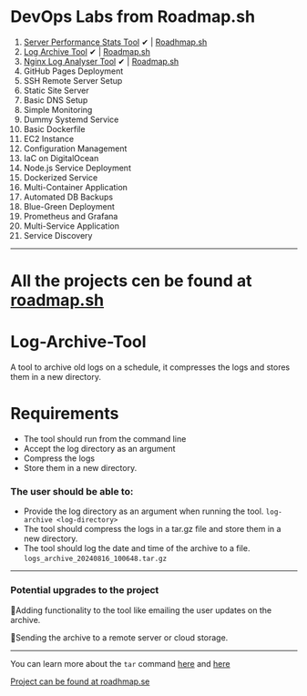 # DevOps Labs from Roadmap.sh 



1. [Server Performance Stats Tool](https://github.com/madebydawid/devops-labs/tree/main/server-performance-stats) ✔   |  [Roadhmap.sh](https://roadmap.sh/projects/server-stats)
2. [Log Archive Tool](https://github.com/madebydawid/Log-Archive-Tool) ✔ | [Roadmap.sh](https://roadmap.sh/projects/log-archive-tool)
3. [Nginx Log Analyser Tool](https://github.com/madebydawid/nginx-log-analyzer)  ✔ | [Roadmap.sh](https://roadmap.sh/projects/nginx-log-analyser)
4. GitHub Pages Deployment
5. SSH Remote Server Setup
6. Static Site Server
7. Basic DNS Setup
8. Simple Monitoring
9. Dummy Systemd Service
10. Basic Dockerfile
11. EC2 Instance
12. Configuration Management
13. IaC on DigitalOcean
14. Node.js Service Deployment
15. Dockerized Service
16. Multi-Container Application
17. Automated DB Backups
18. Blue-Green Deployment
19. Prometheus and Grafana
20. Multi-Service Application
21. Service Discovery

---

All the projects cen be found at [roadmap.sh](https://roadmap.sh/devops/projects)
=======
# Log-Archive-Tool
A tool to archive old logs on a schedule, it compresses the logs and stores them in a new directory.

# Requirements
- The tool should run from the command line
- Accept the log directory as an argument
- Compress the logs
- Store them in a new directory.

### The user should be able to:

- Provide the log directory as an argument when running the tool.
`log-archive <log-directory>`
- The tool should compress the logs in a tar.gz file and store them in a new directory.
- The tool should log the date and time of the archive to a file.
`logs_archive_20240816_100648.tar.gz`

---


### Potential upgrades to the project

📌Adding functionality to the tool like emailing the user updates on the archive.

📌Sending the archive to a remote server or cloud storage.

---

You can learn more about the `tar` command [here](https://www.gnu.org/software/tar/manual/tar.html) and [here](https://linuxize.com/post/how-to-extract-unzip-tar-gz-file/)

[Project can be found at roadhmap.se](https://roadmap.sh/projects/log-archive-tool)
